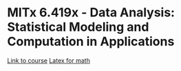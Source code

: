 # MITx 6.419x - Data Analysis: Statistical Modeling and Computation in Applications

[Link to course](https://learning.edx.org/course/course-v1:MITx+6.419x+1T2021/home)
[Latex for math](https://en.wikibooks.org/wiki/LaTeX/Mathematics)

